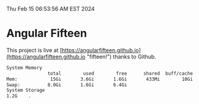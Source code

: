 Thu Feb 15 06:53:56 AM EST 2024

# Angular Fifteen


This project is live at [https://angularfifteen.github.io](https://angularfifteen.github.io "fifteen!") thanks to Github.

```bash
System Memory
               total        used        free      shared  buff/cache   available
Mem:            15Gi       3.6Gi       1.6Gi       433Mi        10Gi        11Gi
Swap:          8.0Gi       1.6Gi       6.4Gi
System Storage
1.2G	.
